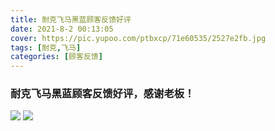 ```yaml
---
title: 耐克飞马黑蓝顾客反馈好评
date: 2021-8-2 00:13:05
cover: https://pic.yupoo.com/ptbxcp/71e60535/2527e2fb.jpg
tags: [耐克,飞马]
categories: [顾客反馈]
---
```


###  耐克飞马黑蓝顾客反馈好评，感谢老板！
![](https://pic.yupoo.com/ptbxcp/862e54d6/8571a6e2.jpg)
![](https://pic.yupoo.com/ptbxcp/71e60535/2527e2fb.jpg)

